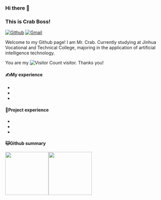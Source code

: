 ### Hi there 👋 
### This is Crab Boss!

<!-- https://shields.io/ -->
[![Github](https://img.shields.io/badge/-Github-000?style=flat&logo=Github&logoColor=white)](https://github.com/CrabBoss-lab)
[![Gmail](https://img.shields.io/badge/-Gmail-c14438?style=flat&logo=Gmail&logoColor=white)](im.junyu.yu@gmail.com)


Welcome to my Github page! I am Mr. Crab. Currently studying at Jinhua Vocational and Technical College, majoring in the application of artificial intelligence technology.

You are my ![Visitor Count](https://profile-counter.glitch.me/CrabBoss-lab/count.svg) visitor. Thanks you!

#### ✍My experience

-
-
-

#### 👷Project experience

-
-
-

#### 🐱Github summary
<!-- 参考程序员鱼皮的github中的这个模块 -->
<!-- <img align="" height="137px" src="https://github-readme-stats.vercel.app/api?username=liyupi&hide_title=true&hide_border=true&show_icons=true&include_all_commits=true&line_height=21&bg_color=0,EC6C6C,FFD479,FFFC79,73FA79&theme=graywhite&locale=cn" /><img align="" height="137px" src="https://github-readme-stats.vercel.app/api/top-langs/?username=liyupi&hide_title=true&hide_border=true&layout=compact&bg_color=0,73FA79,73FDFF,D783FF&theme=graywhite&locale=cn" /> -->

<!-- ![CrabBoss's GitHub stats](https://github-readme-stats.vercel.app/api?username=CrabBoss-lab&show_icons=true&theme=tokyonight)
![Top Langs](https://github-readme-stats.vercel.app/api/top-langs/?username=CrabBoss-lab&layout=compact&theme=tokyonight)
 -->
 
<img align="" height="137px" src="https://github-readme-stats.vercel.app/api?username=CrabBoss-lab&hide_title=true&hide_border=true&show_icons=true&include_all_commits=true&line_height=21&bg_color=0,EC6C6C,FFD479,FFFC79,73FA79&theme=graywhite&locale=en" /><img align="" height="137px" src="https://github-readme-stats.vercel.app/api/top-langs/?username=CrabBoss-lab&hide_title=true&hide_border=true&layout=compact&bg_color=0,73FA79,73FDFF,D783FF&theme=graywhite&locale=en" />
